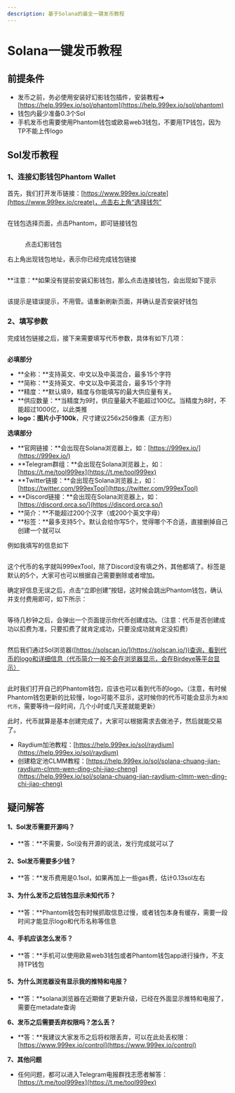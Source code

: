 ```yaml
---
description: 基于Solana的最全一键发币教程
---
```


# Solana一键发币教程

## 前提条件

* 发币之前，务必使用安装好幻影钱包插件，安装教程➔ [https://help.999ex.io/sol/phantom](https://help.999ex.io/sol/phantom)
* 钱包内最少准备0.3个Sol
* 手机发币也需要使用Phantom钱包或欧易web3钱包，不要用TP钱包，因为TP不能上传logo

## Sol发币教程

### 1、连接幻影钱包Phantom Wallet

首先，我们打开发币链接：[https://www.999ex.io/create](https://www.999ex.io/create)，点击右上角“选择钱包”

<figure><img src="../.gitbook/assets/选择钱包 (5).png" alt=""><figcaption></figcaption></figure>

在钱包选择页面，点击Phantom，即可链接钱包

<figure><img src="../.gitbook/assets/点击钱包.png" alt=""><figcaption><p>点击幻影钱包</p></figcaption></figure>

右上角出现钱包地址，表示你已经完成钱包链接

<figure><img src="../.gitbook/assets/出现钱包地址 (1).png" alt=""><figcaption></figcaption></figure>

**注意：**如果没有提前安装幻影钱包，那么点击连接钱包，会出现如下提示

<figure><img src="../.gitbook/assets/错误提示 (1).png" alt=""><figcaption></figcaption></figure>

该提示是错误提示，不用管。请重新刷新页面，并确认是否安装好钱包

### 2、填写参数

完成钱包链接之后，接下来需要填写代币参数，具体有如下几项：

<figure><img src="../.gitbook/assets/stardand-1.jpg" alt=""><figcaption></figcaption></figure>

**必填部分**

* **全称：**支持英文、中文以及中英混合，最多15个字符
* **简称：**支持英文、中文以及中英混合，最多15个字符
* **精度：**默认填9，精度与你能填写的最大供应量有关。
* **供应数量：**当精度为9时，供应量最大不能超过100亿。当精度为8时，不能超过1000亿，以此类推
* **logo：**图片小于**100k**，尺寸建议256x256像素（正方形）

**选填部分**

* **官网链接：**会出现在Solana浏览器上，如：[https://999ex.io/](https://999ex.io/)
* **Telegram群组：**会出现在Solana浏览器上，如：[https://t.me/tool999ex](https://t.me/tool999ex)
* **Twitter链接：**会出现在Solana浏览器上，如：[https://twitter.com/999exTool](https://twitter.com/999exTool)
* **Discord链接：**会出现在Solana浏览器上，如：[https://discord.orca.so/](https://discord.orca.so/)
* **简介：**不能超过200个汉字（或200个英文字母）
* **标签：**最多支持5个。默认会给你写5个，觉得哪个不合适，直接删掉自己创建一个就可以

例如我填写的信息如下

<figure><img src="../.gitbook/assets/stardand-2.jpg" alt=""><figcaption></figcaption></figure>

这个代币的名字就叫999exTool，除了Discord没有填之外，其他都填了。标签是默认的5个，大家可也可以根据自己需要删除或者增加。

确定好信息无误之后，点击“立即创建”按钮，这时候会跳出Phantom钱包，确认并支付费用即可，如下所示：

<figure><img src="../.gitbook/assets/stardand-4.jpg" alt=""><figcaption></figcaption></figure>

等待几秒钟之后，会弹出一个页面提示你代币创建成功。（注意：代币是否创建成功以扣费为准，只要扣费了就肯定成功，只要没成功就肯定没扣费）

<figure><img src="../.gitbook/assets/photo_2024-04-10_20-32-33.jpg" alt=""><figcaption></figcaption></figure>

然后我们通过Sol浏览器([https://solscan.io/](https://solscan.io/))查询，看到代币的logo和详细信息（代币简介一般不会在浏览器显示，会在Birdeye等平台显示）

<figure><img src="../.gitbook/assets/stardand-3.jpg" alt=""><figcaption></figcaption></figure>

此时我们打开自己的Phantom钱包，应该也可以看到代币的logo。（注意，有时候Phantom钱包更新的比较慢，logo可能不显示，这时候你的代币可能会显示为`未知代币`，需要等待一段时间，几个小时或几天差就能更新）

此时，代币就算是基本创建完成了，大家可以根据需求去做池子，然后就能交易了。

* Raydium加池教程：[https://help.999ex.io/sol/raydium](https://help.999ex.io/sol/raydium)
* 创建稳定池CLMM教程：[https://help.999ex.io/sol/solana-chuang-jian-raydium-clmm-wen-ding-chi-jiao-cheng](https://help.999ex.io/sol/solana-chuang-jian-raydium-clmm-wen-ding-chi-jiao-cheng)

## 疑问解答

#### 1、Sol发币需要开源吗？

* **答：**不需要，Sol没有开源的说法，发行完成就可以了

#### 2、Sol发币需要多少钱？

* **答：**发币费用是0.1sol，如果再加上一些gas费，估计0.13sol左右

#### 3、为什么发币之后钱包显示未知代币？

* **答：**Phantom钱包有时候抓取信息过慢，或者钱包本身有缓存，需要一段时间才能显示logo和代币名称等信息

#### 4、手机应该怎么发币？

* **答：**手机可以使用欧易web3钱包或者Phantom钱包app进行操作，不支持TP钱包

#### 5、为什么浏览器没有显示我的推特和电报？

* **答：**solana浏览器在近期做了更新升级，已经在外面显示推特和电报了，需要在metadate查询

**6、发币之后需要丢弃权限吗？怎么丢？**

* **答：**我建议大家发币之后将权限丢弃，可以在此处丢权限：[https://www.999ex.io/control](https://www.999ex.io/control)

**7、其他问题**

* 任何问题，都可以进入Telegram电报群找志愿者解答： [https://t.me/tool999ex](https://t.me/tool999ex)
